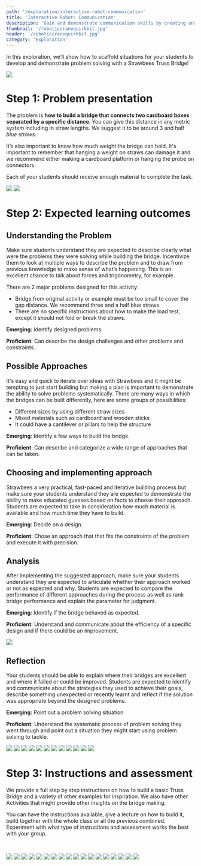 ```yaml
---
path: '/exploration/interactive-robot-communication'
title: 'Interactive Robot: Communication'
description: 'Gain and demonstrate communication skills by creating and presenting an interactive robot.'
thumbnail: '/roboticcranequirkbit.jpg'
header: '/roboticcranequirkbit.jpg'
category: 'Exploration'
---
```


In this exploration, we’ll show how to scaffold situations for your students to develop and demonstrate problem solving with a Strawbees Truss Bridge!

![](/trussproblemsolving.jpg)

# Step 1: Problem presentation

The problem is **how to build a bridge that connects two cardboard boxes separated by a specific distance**. You can give this distance in any metric system including in straw lengths. We suggest it to be around 3 and half *blue straws*.

It’s also important to know how much weight the bridge can hold. It's important to remember that hanging a weight on straws can damage it and we recommend either making a cardboard platform or hanging the probe on connectors.

Each of your students should receive enough material to complete the task.

<section component="gallery">

![](/trussproblemsolving01.jpg)
![](/trussproblemsolving02.jpg)

</section>

# Step 2: Expected learning outcomes

## Understanding the Problem

Make sure students understand they are expected to describe clearly what were the problems they were solving while building the bridge. Incentivize them to look at multiple ways to describe the problem and to draw from previous knowledge to make sense of what’s happening. This is an excellent chance to talk about forces and trigonometry, for example.

There are 2 major problems designed for this activity:

* Bridge from original activity or example must be too small to cover the gap distance. We recommend three and a half blue straws.
* There are no specific instructions about how to make the load test, except it should not fold or break the straws.

**Emerging**: Identify designed problems.

**Proficient**: Can describe the design challenges and other problems and constraints.

## Possible Approaches

It's easy and quick to iterate over ideas with Strawbees and it might be tempting to just start building but making a plan is important to demonstrate the ability to solve problems systematically. There are many ways in which the bridges can be built differently, here are some groups of possibilities:

* Different sizes by using different straw sizes
* Mixed materials such as cardboard and wooden sticks
* It could have a cantilever or pillars to help the structure

**Emerging**: Identify a few ways to build the bridge.

**Proficient**: Can describe and categorize a wide range of approaches that can be taken.

## Choosing and implementing approach

Strawbees a very practical, fast-paced and iterative building process but make sure your students understand they are expected to demonstrate the ability to make educated guesses based on facts to choose their approach. Students are expected to take in consideration how much material is available and how much time they have to build.

**Emerging**: Decide on a design.

**Proficient**: Chose an approach that that fits the constraints of the problem and execute it with precision.

## Analysis

After implementing the suggested approach, make sure your students understand they are expected to articulate whether their approach worked or not as expected and why. Students are expected to compare the performance of different approaches during the process as well as rank bridge performance and explain the parameter for judgment.

**Emerging**: Identify if the bridge behaved as expected.

**Proficient**: Understand and communicate about the efficiency of a specific design and if there could be an improvement.

![](/trussproblemsolving26.jpg)

## Reflection

Your students should be able to explain where their bridges are excellent and where it failed or could be improved. Students are expected to identify and communicate about the strategies they used to achieve their goals, describe something unexpected or recently learnt and reflect if the solution was appropriate beyond the designed problems.

**Emerging**: Point out a problem solving situation

**Proficient**: Understand the systematic process of problem solving they went through and point out a situation they might start using problem solving to tackle.

<section component="gallery">

![](/trussproblemsolving03.jpg)
![](/trussproblemsolving04.jpg)
![](/trussproblemsolving05.jpg)
![](/trussproblemsolving11.jpg)
![](/trussproblemsolving12.jpg)
![](/trussproblemsolving07.jpg)
![](/trussproblemsolving08.jpg)
![](/trussproblemsolving13.jpg)
![](/trussproblemsolving10.jpg)
![](/trussproblemsolving14.jpg)
![](/trussproblemsolving15.jpg)
![](/trussproblemsolving16.jpg)

</section>

# Step 3: Instructions and assessment

We provide a full step by step instructions on how to build a basic Truss Bridge and a variety of other examples for inspiration. We also have other Activities that might provide other insights on the bridge making.

You can have the instructions available, give a lecture on how to build it, build together with the whole class or all the previous combined. Experiment with what type of instructions and assessment works the best with your group.

<section component="thumbnails">
<section component="thumbnail" title="Build a Truss Bridge" description="Build a truss bridge and use your hands to understand structural integrity." image="/truss.jpg" path="/activity/build-a-truss-bridge"></section>
</section>

<br />

<section component="gallery">

![](/trussproblemsolving24.jpg)
![](/trussproblemsolving11.jpg)
![](/trussproblemsolving28.jpg)
![](/trussproblemsolving21.jpg)
![](/trussproblemsolving18.jpg)
![](/trussproblemsolving20.jpg)
![](/trussproblemsolving42.jpg)
![](/trussproblemsolving40.jpg)
![](/trussproblemsolving41.jpg)
![](/trussproblemsolving22.jpg)
![](/trussproblemsolving23.jpg)
![](/trussproblemsolving30.jpg)
![](/trussproblemsolving31.jpg)
![](/trussproblemsolving32.jpg)
![](/trussproblemsolving37.jpg)
![](/trussproblemsolving38.jpg)
![](/trussproblemsolving39.jpg)
![](/trussproblemsolving33.jpg)

</section>
